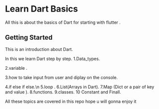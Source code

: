 # Learn Dart Basics

All this is about the basics of Dart for starting with flutter .

## Getting Started

This is an introduction about Dart.

In this we learn Dart step by step.
1.Data_types.

2.variable .

3.how to take input from user and diplay on the console.

4.if else if else.\n
5.loop .
6.List(Arrays in Dart).
7.Map (Dict or a pair of key and value ).
8.functions.
9.classes.
10 Constant and Finall. 

All these topics are covered in this repo hope u will gonna enjoy it 

